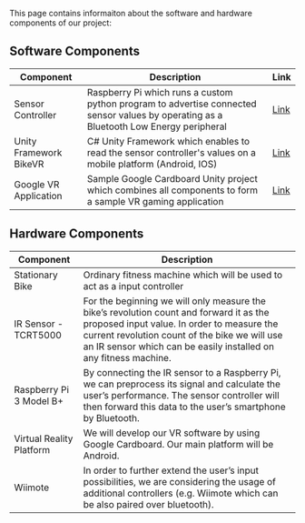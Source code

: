 This page contains informaiton about the software and hardware components of our project:

## Software Components

Component | Description | Link
--- | --- | ---
Sensor Controller | Raspberry Pi which runs a custom python program to advertise connected sensor values by operating as a Bluetooth Low Energy peripheral | [Link](https://github.com/dangpg/BikeVR-Sensor-Controller)
Unity Framework BikeVR | C# Unity Framework which enables to read the sensor controller's values on a mobile platform (Android, IOS) | [Link](https://github.com/dangpg/BikeVR-Unity-Framework)
Google VR Application | Sample Google Cardboard Unity project which combines all components to form a sample VR gaming application | [Link](https://github.com/cschierle/stationaryBikeVR)

## Hardware Components

Component | Description
--- | --- 
Stationary Bike | Ordinary fitness machine which will be used to act as a input controller
IR Sensor - TCRT5000 | For the beginning we will only measure the bike’s revolution count and forward it as the proposed input value. In order to measure the current revolution count of the bike we will use an IR sensor which can be easily installed on any fitness machine. 
Raspberry Pi 3 Model B+ | By connecting the IR sensor to a Raspberry Pi, we can preprocess its signal and calculate the user’s performance. The sensor controller will then forward this data to the user’s smartphone by Bluetooth.
Virtual Reality Platform | We will develop our VR software by using Google Cardboard. Our main platform will be Android.
Wiimote | In order to further extend the user’s input possibilities, we are considering the usage of additional controllers (e.g. Wiimote which can be also paired over bluetooth).